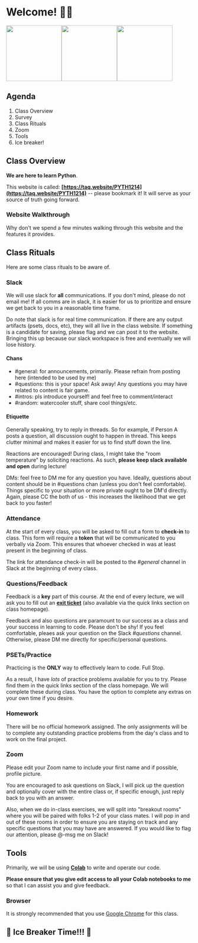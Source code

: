 # Welcome! 👋👋

<img src="https://media.giphy.com/media/Tld8USHlpopYA/giphy.gif" height="150px" /><img src="https://media.giphy.com/media/Ftz07proVX6Rq/giphy.gif" height="150px" /><img src="https://media.giphy.com/media/xT5LMHxhOfscxPfIfm/giphy.gif" height="150px" />

## Agenda

1. Class Overview
2. Survey
3. Class Rituals
4. Zoom
5. Tools
6. Ice breaker!

## Class Overview

**We are here to learn Python**.

This website is called: **[https://taq.website/PYTH1214](https://taq.website/PYTH1214)** -- please bookmark it! It will serve as your source of truth going forward.

### Website Walkthrough

Why don't we spend a few minutes walking through this website and the features it provides.

## Class Rituals

Here are some class rituals to be aware of.

### Slack

We will use slack for **all** communications. If you don't mind, please do not email me! If all comms are in slack, it is easier for us to prioritize and ensure we get back to you in a reasonable time frame.

Do note that slack is for real time communication. If there are any output artifacts (psets, docs, etc), they will all live in the class website. If something is a candidate for saving, please flag and we can post it to the website. Bringing this up because our slack workspace is free and eventually we will lose history.

#### Chans

* #general: for announcements, primarily. Please refrain from posting here (intended to be used by me)
* #questions: this is your space! Ask away! Any questions you may have related to content is fair game.
* #intros: pls introduce yourself! and feel free to comment/interact
* #random: watercooler stuff, share cool things/etc.

#### Etiquette

Generally speaking, try to reply in threads. So for example, if Person A posts a question, all discussion ought to happen in thread. This keeps clutter minimal and makes it easier for us to find stuff down the line.

Reactions are encouraged! During class, I might take the "room temperature" by soliciting reactions. As such, **please keep slack available and open** during lecture!

DMs: feel free to DM me for any question you have. Ideally, questions about content should be in #questions chan (unless you don't feel comfortable). Things specific to your situation or more private ought to be DM'd directly. Again, please CC the both of us - this increases the likelihood that we get back to you faster!

### Attendance

At the start of every class, you will be asked to fill out a form to **check-in** to class. This form will require a **token** that will be communicated to you verbally via Zoom. This ensures that whoever checked in was at least present in the beginning of class.

The link for attendance check-in will be posted to the *#general* channel in Slack at the beginning of every class. 

### Questions/Feedback

Feedback is a **key** part of this course. At the end of every lecture, we will ask you to fill out an **[exit ticket](https://docs.google.com/forms/d/e/1FAIpQLSctvKG3cChrSVJmgQhOsu-GHmYv5K98qWjLJkOy-vQXBInQNg/viewform)** (also available via the quick links section on class homepage).

Feedback and also questions are paramount to our success as a class and your success in learning to code. Please don't be shy! If you feel comfortable, pleaes ask your question on the Slack *#questions* channel. Otherwise, please DM me directly for specific/personal questions.

### PSETs/Practice

Practicing is the **ONLY** way to effectively learn to code. Full Stop.

As a result, I have _lots_ of practice problems available for you to try. Please find them in the quick links section of the class homepage. We will complete these during class. You have the option to complete any extras on your own time if you desire.

### Homework

There will be no official homework assigned. The only assignments will be to complete any outstanding practice problems from the day's class and to work on the final project.

### Zoom

Please edit your Zoom name to include your first name and if possible, profile picture.

You are encouraged to ask questions on Slack, I will pick up the question and optionally cover with the entire class or, if specific enough, just reply back to you with an answer.

Also, when we do in-class exercises, we will split into "breakout rooms" where you will be paired with folks 1-2 of your class mates. I will pop in and out of these rooms in order to ensure you are staying on track and any specific questions that you may have are answered. If you would like to flag our attention, please @-msg me on Slack!

## Tools

Primarily, we will be using **[Colab](https://colab.research.google.com/notebooks/welcome.ipynb)** to write and operate our code.

**Please ensure that you give edit access to all your Colab notebooks to me** so that I can assist you and give feedback.

### Browser

It is strongly recommended that you use [Google Chrome](https://www.google.com/chrome/) for this class.

## 🧊 Ice Breaker Time!!! 🧊
